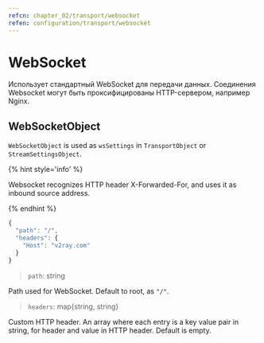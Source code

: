 ```yaml
---
refcn: chapter_02/transport/websocket
refen: configuration/transport/websocket
---
```

# WebSocket

Использует стандартный WebSocket для передачи данных. Соединения Websocket могут быть проксифицированы HTTP-сервером, например Nginx.

## WebSocketObject

`WebSocketObject` is used as `wsSettings` in `TransportObject` or `StreamSettingsObject`.

{% hint style='info' %}

Websocket recognizes HTTP header X-Forwarded-For, and uses it as inbound source address.

{% endhint %}

```javascript
{
  "path": "/",
  "headers": {
    "Host": "v2ray.com"
  }
}
```

> `path`: string

Path used for WebSocket. Default to root, as `"/"`.

> `headers`: map{string, string}

Custom HTTP header. An array where each entry is a key value pair in string, for header and value in HTTP header. Default is empty.